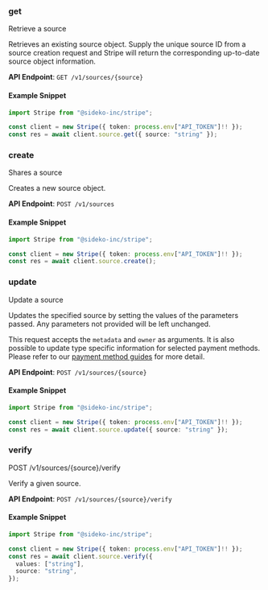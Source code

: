 
### get <a name="get"></a>
Retrieve a source

<p>Retrieves an existing source object. Supply the unique source ID from a source creation request and Stripe will return the corresponding up-to-date source object information.</p>

**API Endpoint**: `GET /v1/sources/{source}`

#### Example Snippet

```typescript
import Stripe from "@sideko-inc/stripe";

const client = new Stripe({ token: process.env["API_TOKEN"]!! });
const res = await client.source.get({ source: "string" });
```

### create <a name="create"></a>
Shares a source

<p>Creates a new source object.</p>

**API Endpoint**: `POST /v1/sources`

#### Example Snippet

```typescript
import Stripe from "@sideko-inc/stripe";

const client = new Stripe({ token: process.env["API_TOKEN"]!! });
const res = await client.source.create();
```

### update <a name="update"></a>
Update a source

<p>Updates the specified source by setting the values of the parameters passed. Any parameters not provided will be left unchanged.</p>

<p>This request accepts the <code>metadata</code> and <code>owner</code> as arguments. It is also possible to update type specific information for selected payment methods. Please refer to our <a href="/docs/sources">payment method guides</a> for more detail.</p>

**API Endpoint**: `POST /v1/sources/{source}`

#### Example Snippet

```typescript
import Stripe from "@sideko-inc/stripe";

const client = new Stripe({ token: process.env["API_TOKEN"]!! });
const res = await client.source.update({ source: "string" });
```

### verify <a name="verify"></a>
POST /v1/sources/{source}/verify

<p>Verify a given source.</p>

**API Endpoint**: `POST /v1/sources/{source}/verify`

#### Example Snippet

```typescript
import Stripe from "@sideko-inc/stripe";

const client = new Stripe({ token: process.env["API_TOKEN"]!! });
const res = await client.source.verify({
  values: ["string"],
  source: "string",
});
```
